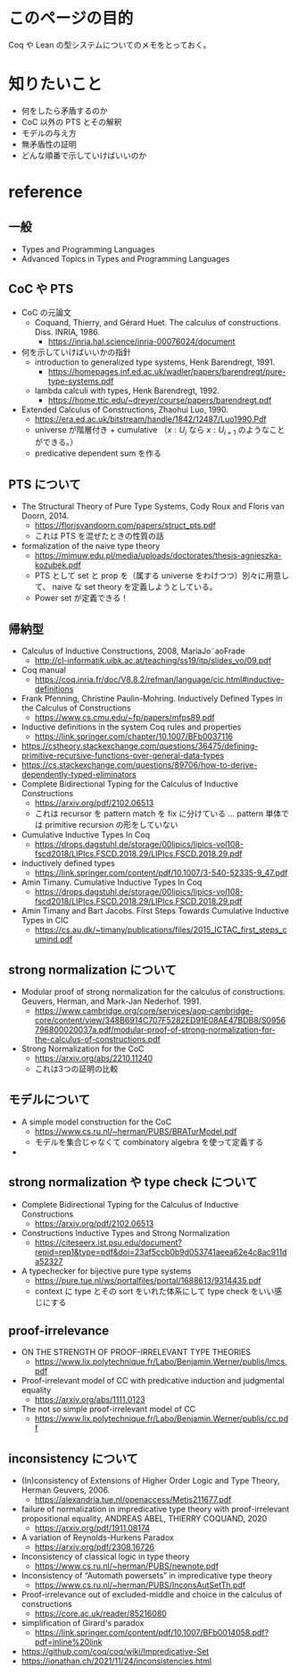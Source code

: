 # このページの目的
Coq や Lean の型システムについてのメモをとっておく。

# 知りたいこと
- 何をしたら矛盾するのか
- CoC 以外の PTS とその解釈
- モデルの与え方
- 無矛盾性の証明
- どんな順番で示していけばいいのか

# reference
## 一般
- Types and Programming Languages
- Advanced Topics in Types and Programming Languages
## CoC や PTS
- CoC の元論文
  - Coquand, Thierry, and Gérard Huet. The calculus of constructions. Diss. INRIA, 1986.
    - https://inria.hal.science/inria-00076024/document
- 何を示していけばいいかの指針
  - introduction to generalized type systems, Henk Barendregt, 1991.
    - https://homepages.inf.ed.ac.uk/wadler/papers/barendregt/pure-type-systems.pdf
  - lambda calculi with types, Henk Barendregt, 1992.
    - https://home.ttic.edu/~dreyer/course/papers/barendregt.pdf
- Extended Calculus of Constructions, Zhaohui Luo, 1990.
  - https://era.ed.ac.uk/bitstream/handle/1842/12487/Luo1990.Pdf
  - universe が階層付き + cumulative （$x: U_i$ なら $x: U_{i+1}$ のようなことができる。）
  - predicative dependent sum を作る

## PTS について
- The Structural Theory of Pure Type Systems, Cody Roux and Floris van Doorn, 2014.
  - https://florisvandoorn.com/papers/struct_pts.pdf
  - これは PTS を混ぜたときの性質の話
- formalization of the naive type theory
  - https://mimuw.edu.pl/media/uploads/doctorates/thesis-agnieszka-kozubek.pdf
  - PTS として set と prop を（属する universe をわけつつ）別々に用意して、 naive な set theory を定義しようとしている。
  - Power set が定義できる！

## 帰納型
- Calculus of Inductive Constructions, 2008, MariaJo˜aoFrade
  - http://cl-informatik.uibk.ac.at/teaching/ss19/itp/slides_vo/09.pdf
- Coq manual
  - https://coq.inria.fr/doc/V8.8.2/refman/language/cic.html#inductive-definitions
- Frank Pfenning, Christine Paulin-Mohring. Inductively Defined Types in the Calculus of Constructions
  - https://www.cs.cmu.edu/~fp/papers/mfps89.pdf
- Inductive definitions in the system Coq rules and properties
  - https://link.springer.com/chapter/10.1007/BFb0037116
- https://cstheory.stackexchange.com/questions/36475/defining-primitive-recursive-functions-over-general-data-types
- https://cs.stackexchange.com/questions/89706/how-to-derive-dependently-typed-eliminators
- Complete Bidirectional Typing for the Calculus of Inductive Constructions
  - https://arxiv.org/pdf/2102.06513
  - これは recursor を pattern match を fix に分けている ... pattern 単体では primitive recursion の形をしていない
- Cumulative Inductive Types In Coq
  - https://drops.dagstuhl.de/storage/00lipics/lipics-vol108-fscd2018/LIPIcs.FSCD.2018.29/LIPIcs.FSCD.2018.29.pdf
- Inductively defined types 
  - https://link.springer.com/content/pdf/10.1007/3-540-52335-9_47.pdf
- Amin Timany. Cumulative Inductive Types In Coq
  - https://drops.dagstuhl.de/storage/00lipics/lipics-vol108-fscd2018/LIPIcs.FSCD.2018.29/LIPIcs.FSCD.2018.29.pdf
- Amin Timany and Bart Jacobs. First Steps Towards Cumulative Inductive Types in CIC
  - https://cs.au.dk/~timany/publications/files/2015_ICTAC_first_steps_cumind.pdf

## strong normalization について
- Modular proof of strong normalization for the calculus of constructions. Geuvers, Herman, and Mark-Jan Nederhof. 1991.
  - https://www.cambridge.org/core/services/aop-cambridge-core/content/view/348B6914C707F5282ED91E08AE47BDB8/S0956796800020037a.pdf/modular-proof-of-strong-normalization-for-the-calculus-of-constructions.pdf
- Strong Normalization for the CoC
  - https://arxiv.org/abs/2210.11240
  - これは3つの証明の比較

## モデルについて
- A simple model construction for the CoC
  - https://www.cs.ru.nl/~herman/PUBS/BRATurModel.pdf
  - モデルを集合じゃなくて combinatory algebra を使って定義する
- 

## strong normalization や type check について
- Complete Bidirectional Typing for the Calculus of Inductive Constructions
  - https://arxiv.org/pdf/2102.06513
- Constructions Inductive Types and Strong Normalization
  - https://citeseerx.ist.psu.edu/document?repid=rep1&type=pdf&doi=23af5ccb0b9d053741aeea62e4c8ac911da52327
- A typechecker for bijective pure type systems
  - https://pure.tue.nl/ws/portalfiles/portal/1688613/9314435.pdf
  - context に type とその sort をいれた体系にして type check をいい感じにする

## proof-irrelevance
- ON THE STRENGTH OF PROOF-IRRELEVANT TYPE THEORIES
  - https://www.lix.polytechnique.fr/Labo/Benjamin.Werner/publis/lmcs.pdf
- Proof-irrelevant model of CC with predicative induction and judgmental equality
  - https://arxiv.org/abs/1111.0123
- The not so simple proof-irrelevant model of CC
  - https://www.lix.polytechnique.fr/Labo/Benjamin.Werner/publis/cc.pdf

## inconsistency について
- (In)consistency of Extensions of Higher Order Logic and Type Theory, Herman Geuvers, 2006.
  - https://alexandria.tue.nl/openaccess/Metis211677.pdf
- failure of normalization in impredicative type theory with proof-irrelevant propositional equality, ANDREAS ABEL, THIERRY COQUAND, 2020
  - https://arxiv.org/pdf/1911.08174
- A variation of Reynolds-Hurkens Paradox
  - https://arxiv.org/pdf/2308.16726
- Inconsistency of classical logic in type theory
  - https://www.cs.ru.nl/~herman/PUBS/newnote.pdf
- Inconsistency of “Automath powersets” in impredicative type theory
  - https://www.cs.ru.nl/~herman/PUBS/InconsAutSetTh.pdf
- Proof-irrelevance out of excluded-middle and choice in the calculus of constructions
  - https://core.ac.uk/reader/85216080
- simplification of Girard's paradox
  - https://link.springer.com/content/pdf/10.1007/BFb0014058.pdf?pdf=inline%20link
- https://github.com/coq/coq/wiki/Impredicative-Set
- https://ionathan.ch/2021/11/24/inconsistencies.html
